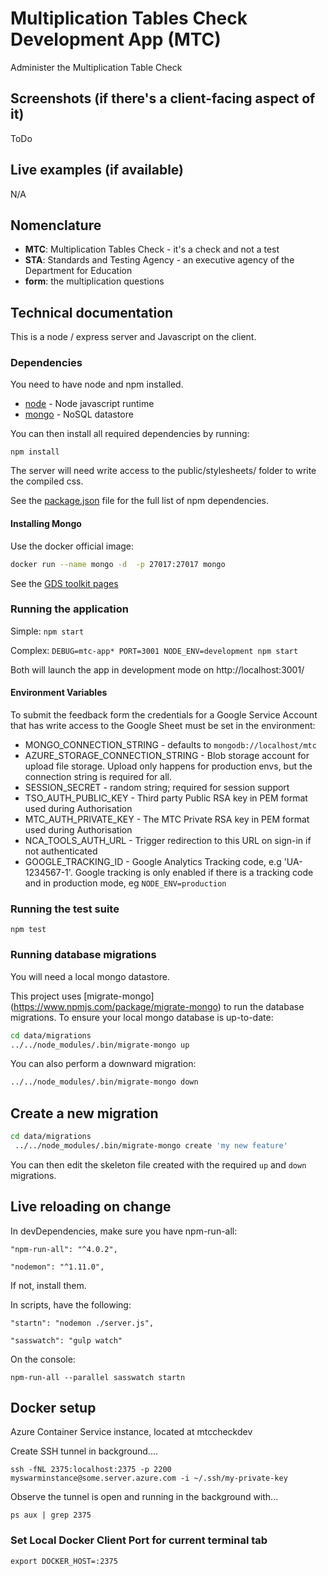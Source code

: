 # Multiplication Tables Check Development App (MTC)

Administer the Multiplication Table Check

## Screenshots (if there's a client-facing aspect of it)

ToDo

## Live examples (if available)

N/A

## Nomenclature

- **MTC**: Multiplication Tables Check - it's a check and not a test
- **STA**: Standards and Testing Agency - an executive agency of the Department for Education
- **form**: the multiplication questions

## Technical documentation

This is a node / express server and Javascript on the client. 

### Dependencies

You need to have node and npm installed.

- [node](https://nodejs.org/) - Node javascript runtime 
- [mongo](https://www.mongodb.com/) - NoSQL datastore

You can then install all required dependencies by running:

`npm install`

The server will need write access to the public/stylesheets/ folder to write the compiled css.

See the [package.json](./package.json) file for the full list of npm dependencies.

#### Installing Mongo

Use the docker official image:

```bash
docker run --name mongo -d  -p 27017:27017 mongo
```

See the [GDS toolkit pages](https://www.gov.uk/service-manual/design/using-the-govuk-template-frontend-toolkit-and-elements)

### Running the application

Simple: `npm start`

Complex: `DEBUG=mtc-app* PORT=3001 NODE_ENV=development npm start`

Both will launch the app in development mode on http://localhost:3001/

#### Environment Variables

To submit the feedback form the credentials for a Google Service Account that has write access to the Google 
Sheet must be set in the environment:

* MONGO_CONNECTION_STRING - defaults to `mongodb://localhost/mtc`
* AZURE_STORAGE_CONNECTION_STRING - Blob storage account for upload file storage.  Upload only happens for production 
  envs, but the connection string is required for all.
* SESSION_SECRET - random string; required for session support
* TSO_AUTH_PUBLIC_KEY - Third party Public RSA key in PEM format used during Authorisation
* MTC_AUTH_PRIVATE_KEY - The MTC Private RSA key in PEM format used during Authorisation
* NCA_TOOLS_AUTH_URL - Trigger redirection to this URL on sign-in if not authenticated
* GOOGLE_TRACKING_ID - Google Analytics Tracking code, e.g 'UA-1234567-1'.  Google tracking is only enabled if there is
  a tracking code and in production mode, eg `NODE_ENV=production`

### Running the test suite

`npm test`

### Running database migrations

You will need a local mongo datastore.

This project uses [migrate-mongo] (https://www.npmjs.com/package/migrate-mongo) to run the database migrations.  To 
ensure your local mongo database is up-to-date:

```bash
cd data/migrations
../../node_modules/.bin/migrate-mongo up
```

You can also perform a downward migration:

```bash
../../node_modules/.bin/migrate-mongo down
```

## Create a new migration

```bash
cd data/migrations
 ../../node_modules/.bin/migrate-mongo create 'my new feature'
```
You can then edit the skeleton file created with the required `up` and `down` migrations. 


## Live reloading on change

In devDependencies, make sure you have npm-run-all:

`"npm-run-all": "^4.0.2",`

`"nodemon": "^1.11.0",`

If not, install them.

In scripts, have the following:

`"startn": "nodemon ./server.js",`

`"sasswatch": "gulp watch"`

On the console:

`npm-run-all --parallel sasswatch startn`

## Docker setup

Azure Container Service instance, located at mtccheckdev

Create SSH tunnel in background....

`ssh -fNL 2375:localhost:2375 -p 2200 myswarminstance@some.server.azure.com -i ~/.ssh/my-private-key`

Observe the tunnel is open and running in the background with...

`ps aux | grep 2375`

### Set Local Docker Client Port for current terminal tab

`export DOCKER_HOST=:2375`
